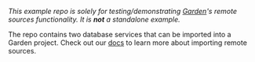 _This example repo is _solely_ for testing/demonstrating [Garden](https://github.com/garden-io/garden)'s remote sources functionality. It is **not** a standalone example._

The repo contains two database services that can be imported into a Garden project. Check out our [docs](https://docs.garden.io) to learn more about importing remote sources.
